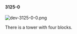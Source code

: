 #### 3125-0
![dev-3125-0-0.png](https://github.com/lil-lab/nlvr/raw/master/nlvr/dev/images/2/dev-3125-0-0.png "dev-3125-0-0.png")

There is a tower with four blocks.